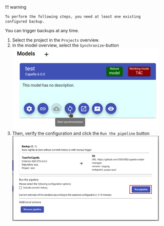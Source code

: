 <!--
 ~ SPDX-FileCopyrightText: Copyright DB InfraGO AG and contributors
 ~ SPDX-License-Identifier: Apache-2.0
 -->

!!! warning

    To perform the following steps, you need at least one existing configured backup.

You can trigger backups at any time.

1. Select the project in the `Projects` overview.
1. In the model overview, select the `Synchronize`-button
   ![Start synchronization](./model-overview.png)
1. Then, verify the configuration and click the `Run the pipeline` button
   ![Run the pipeline](./run-pipeline.png)
